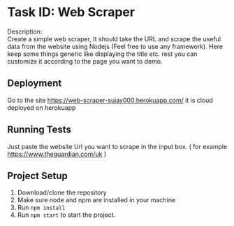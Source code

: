 
# Task ID: Web Scraper

Description: <br/>
Create a simple web scraper, It should take the URL and scrape the useful data from the website using Nodejs (Feel free to use any framework). Here keep some things generic like displaying the title etc. rest you can customize it according to the page you want to demo.


## Deployment

Go to the site https://web-scraper-sujay000.herokuapp.com/ it is cloud deployed on herokuapp


## Running Tests

Just paste the website Url you want to scrape in the input box. ( for example https://www.theguardian.com/uk )


## Project Setup

1. Download/clone the repository
2. Make sure node and npm are installed in your machine
3. Run `npm install`
4. Run `npm start` to start the project.
